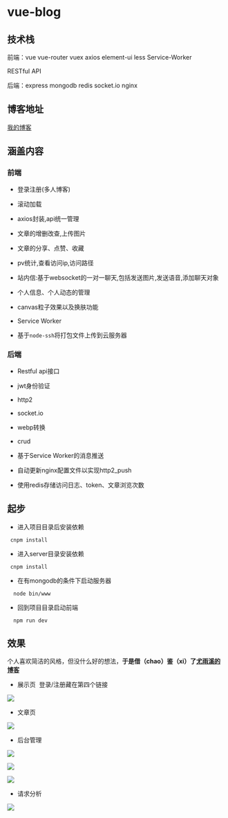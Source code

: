# vue-blog

## 技术栈

前端：vue vue-router vuex axios element-ui less Service-Worker

RESTful API

后端：express mongodb redis socket.io nginx

## 博客地址

[我的博客](https://blog.calabash.top)

## 涵盖内容

### 前端

+ 登录注册(多人博客)

+ 滚动加载

+ axios封装,api统一管理

+ 文章的增删改查,上传图片

+ 文章的分享、点赞、收藏

+ pv统计,查看访问ip,访问路径

+ 站内信:基于websocket的一对一聊天,包括发送图片,发送语音,添加聊天对象

+ 个人信息、个人动态的管理

+ canvas粒子效果以及换肤功能

+ Service Worker

+ 基于``node-ssh``将打包文件上传到云服务器

### 后端

+ Restful api接口

+ jwt身份验证

+ http2

+ socket.io

+ webp转换

+ crud

+ 基于Service Worker的消息推送

+ 自动更新nginx配置文件以实现http2_push

+ 使用redis存储访问日志、token、文章浏览次数

## 起步

+ 进入项目目录后安装依赖
````
 cnpm install
````
+ 进入server目录安装依赖
````
 cnpm install
````
+ 在有mongodb的条件下启动服务器
````
  node bin/www
````
+ 回到项目目录启动前端
````
  npm run dev
````

## 效果
个人喜欢简洁的风格，但没什么好的想法，**于是借（chao）鉴（xi）了[尤雨溪的博客](http://blog.evanyou.me/)**

+ 展示页  登录/注册藏在第四个链接

![](https://blog.calabash.top/file-1528549390573.png)

+ 文章页

![](https://blog.calabash.top/file-1528549550030.png)

+ 后台管理

![](https://blog.calabash.top/file-1528549425790.png)

![](https://blog.calabash.top/file-1528549444399.png)

![](https://blog.calabash.top/file-1528549462998.png)

+ 请求分析

![](https://blog.calabash.top/file-1528549492511.png)

